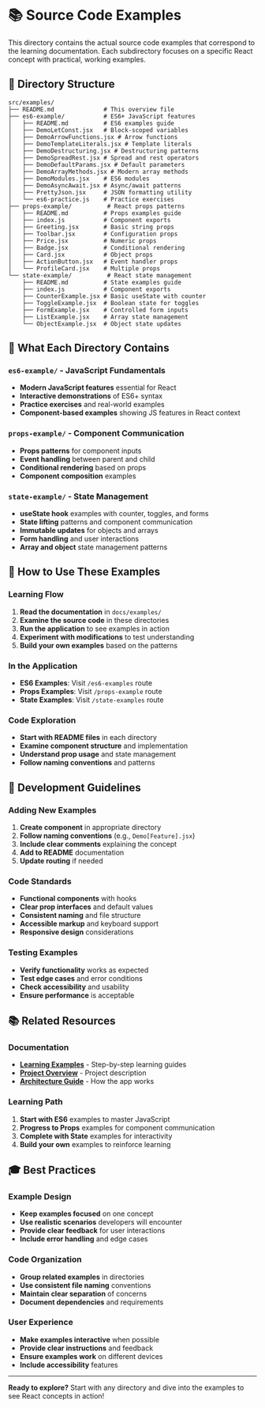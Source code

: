 # 📚 Source Code Examples

This directory contains the actual source code examples that correspond to the learning documentation. Each subdirectory focuses on a specific React concept with practical, working examples.

## 📁 Directory Structure

```
src/examples/
├── README.md              # This overview file
├── es6-example/           # ES6+ JavaScript features
│   ├── README.md          # ES6 examples guide
│   ├── DemoLetConst.jsx   # Block-scoped variables
│   ├── DemoArrowFunctions.jsx # Arrow functions
│   ├── DemoTemplateLiterals.jsx # Template literals
│   ├── DemoDestructuring.jsx # Destructuring patterns
│   ├── DemoSpreadRest.jsx # Spread and rest operators
│   ├── DemoDefaultParams.jsx # Default parameters
│   ├── DemoArrayMethods.jsx # Modern array methods
│   ├── DemoModules.jsx    # ES6 modules
│   ├── DemoAsyncAwait.jsx # Async/await patterns
│   ├── PrettyJson.jsx     # JSON formatting utility
│   └── es6-practice.js    # Practice exercises
├── props-example/          # React props patterns
│   ├── README.md          # Props examples guide
│   ├── index.js           # Component exports
│   ├── Greeting.jsx       # Basic string props
│   ├── Toolbar.jsx        # Configuration props
│   ├── Price.jsx          # Numeric props
│   ├── Badge.jsx          # Conditional rendering
│   ├── Card.jsx           # Object props
│   ├── ActionButton.jsx   # Event handler props
│   └── ProfileCard.jsx    # Multiple props
└── state-example/          # React state management
    ├── README.md          # State examples guide
    ├── index.js           # Component exports
    ├── CounterExample.jsx # Basic useState with counter
    ├── ToggleExample.jsx  # Boolean state for toggles
    ├── FormExample.jsx    # Controlled form inputs
    ├── ListExample.jsx    # Array state management
    └── ObjectExample.jsx  # Object state updates
```

## 🎯 What Each Directory Contains

### **`es6-example/` - JavaScript Fundamentals**
- **Modern JavaScript features** essential for React
- **Interactive demonstrations** of ES6+ syntax
- **Practice exercises** and real-world examples
- **Component-based examples** showing JS features in React context

### **`props-example/` - Component Communication**
- **Props patterns** for component inputs
- **Event handling** between parent and child
- **Conditional rendering** based on props
- **Component composition** examples

### **`state-example/` - State Management**
- **useState hook** examples with counter, toggles, and forms
- **State lifting** patterns and component communication
- **Immutable updates** for objects and arrays
- **Form handling** and user interactions
- **Array and object** state management patterns

## 🚀 How to Use These Examples

### **Learning Flow**
1. **Read the documentation** in `docs/examples/`
2. **Examine the source code** in these directories
3. **Run the application** to see examples in action
4. **Experiment with modifications** to test understanding
5. **Build your own examples** based on the patterns

### **In the Application**
- **ES6 Examples**: Visit `/es6-examples` route
- **Props Examples**: Visit `/props-example` route
- **State Examples**: Visit `/state-examples` route

### **Code Exploration**
- **Start with README files** in each directory
- **Examine component structure** and implementation
- **Understand prop usage** and state management
- **Follow naming conventions** and patterns

## 🔧 Development Guidelines

### **Adding New Examples**
1. **Create component** in appropriate directory
2. **Follow naming conventions** (e.g., `Demo[Feature].jsx`)
3. **Include clear comments** explaining the concept
4. **Add to README** documentation
5. **Update routing** if needed

### **Code Standards**
- **Functional components** with hooks
- **Clear prop interfaces** and default values
- **Consistent naming** and file structure
- **Accessible markup** and keyboard support
- **Responsive design** considerations

### **Testing Examples**
- **Verify functionality** works as expected
- **Test edge cases** and error conditions
- **Check accessibility** and usability
- **Ensure performance** is acceptable

## 📚 Related Resources

### **Documentation**
- **[Learning Examples](../../../docs/examples/)** - Step-by-step learning guides
- **[Project Overview](../../../docs/PROJECT_OVERVIEW.md)** - Project description
- **[Architecture Guide](../../../docs/ARCHITECTURE.md)** - How the app works

### **Learning Path**
1. **Start with ES6** examples to master JavaScript
2. **Progress to Props** examples for component communication
3. **Complete with State** examples for interactivity
4. **Build your own** examples to reinforce learning

## 🎓 Best Practices

### **Example Design**
- **Keep examples focused** on one concept
- **Use realistic scenarios** developers will encounter
- **Provide clear feedback** for user interactions
- **Include error handling** and edge cases

### **Code Organization**
- **Group related examples** in directories
- **Use consistent file naming** conventions
- **Maintain clear separation** of concerns
- **Document dependencies** and requirements

### **User Experience**
- **Make examples interactive** when possible
- **Provide clear instructions** and feedback
- **Ensure examples work** on different devices
- **Include accessibility** features

---

**Ready to explore?** Start with any directory and dive into the examples to see React concepts in action!
